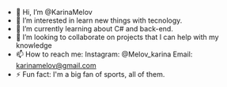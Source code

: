 - 👋 Hi, I’m @KarinaMelov
- 👀 I’m interested in learn new things with tecnology. 
- 🌱 I’m currently learning about C# and back-end.
- 💞️ I’m looking to collaborate on projects that I can help with my knowledge
- 📫 How to reach me: Instagram: @Melov_karina Email: karinamelov@gmail.com
- ⚡ Fun fact: I'm a big fan of sports, all of them. 

<!---
KarinaMelov/KarinaMelov is a ✨ special ✨ repository because its `README.md` (this file) appears on your GitHub profile.
You can click the Preview link to take a look at your changes.
--->
